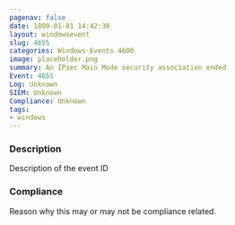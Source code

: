 ```yaml
---
pagenav: false
date: 1800-01-01 14:42:38
layout: windowsevent
slug: 4655
categories: Windows-Events 4600
image: placeholder.png
summary: An IPsec Main Mode security association ended
Event: 4655
Log: Unknown
SIEM: Unknown
Compliance: Unknown
tags:
- windows
---
```


### Description

Description of the event ID

### Compliance

Reason why this may or may not be compliance related.
